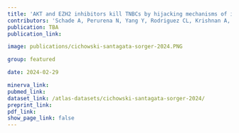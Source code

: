 ```yaml
---
title: 'AKT and EZH2 inhibitors kill TNBCs by hijacking mechanisms of involution'
contributors: 'Schade A, Perurena N, Yang Y, Rodriguez CL, Krishnan A, Loi P, Mastellone GM, Pilla NF, Watanabe M, Xu Y, Nguyen V, Ota K, Davis RA, Mattioli K, Xiang D, Zoeller JL, Morganti S, Garrido-Castro AC, Tolaney S, Li Z, Barbie DA, Sorger PK, Helin K, Santagata S, Knott SRV, Cichowski K. (2024).'
publication: TBA
publication_link:

image: publications/cichowski-santagata-sorger-2024.PNG

group: featured

date: 2024-02-29

minerva_link:
pubmed_link:
dataset_link: /atlas-datasets/cichowski-santagata-sorger-2024/
preprint_link:
pdf_link:
show_page_link: false
---
```

